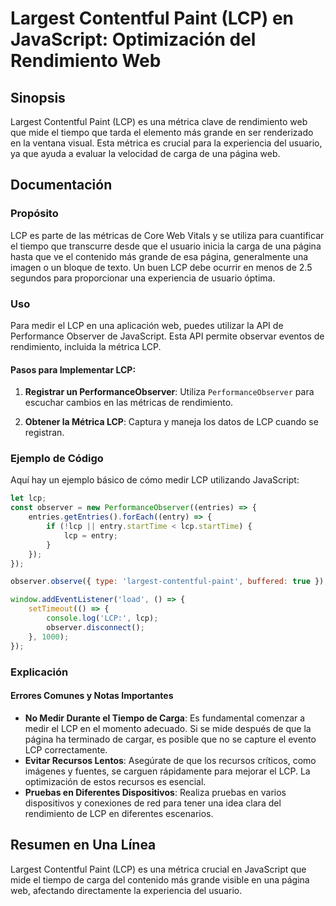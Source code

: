 <!--
Meta Description: # Largest Contentful Paint (LCP) en JavaScript: Optimización del Rendimiento Web ## Sinopsis Largest Contentful Paint (LCP) es una métrica clave de re...
Meta Keywords: lcp, una, que, para, web
-->

# Largest Contentful Paint (LCP) en JavaScript: Optimización del Rendimiento Web

## Sinopsis
Largest Contentful Paint (LCP) es una métrica clave de rendimiento web que mide el tiempo que tarda el elemento más grande en ser renderizado en la ventana visual. Esta métrica es crucial para la experiencia del usuario, ya que ayuda a evaluar la velocidad de carga de una página web.

## Documentación
### Propósito
LCP es parte de las métricas de Core Web Vitals y se utiliza para cuantificar el tiempo que transcurre desde que el usuario inicia la carga de una página hasta que ve el contenido más grande de esa página, generalmente una imagen o un bloque de texto. Un buen LCP debe ocurrir en menos de 2.5 segundos para proporcionar una experiencia de usuario óptima.

### Uso
Para medir el LCP en una aplicación web, puedes utilizar la API de Performance Observer de JavaScript. Esta API permite observar eventos de rendimiento, incluida la métrica LCP.

#### Pasos para Implementar LCP:
1. **Registrar un PerformanceObserver**:
   Utiliza `PerformanceObserver` para escuchar cambios en las métricas de rendimiento.

2. **Obtener la Métrica LCP**:
   Captura y maneja los datos de LCP cuando se registran.

### Ejemplo de Código
Aquí hay un ejemplo básico de cómo medir LCP utilizando JavaScript:

```javascript
let lcp;
const observer = new PerformanceObserver((entries) => {
    entries.getEntries().forEach((entry) => {
        if (!lcp || entry.startTime < lcp.startTime) {
            lcp = entry;
        }
    });
});

observer.observe({ type: 'largest-contentful-paint', buffered: true });

window.addEventListener('load', () => {
    setTimeout(() => {
        console.log('LCP:', lcp);
        observer.disconnect();
    }, 1000);
});
```

### Explicación
#### Errores Comunes y Notas Importantes
- **No Medir Durante el Tiempo de Carga**: Es fundamental comenzar a medir el LCP en el momento adecuado. Si se mide después de que la página ha terminado de cargar, es posible que no se capture el evento LCP correctamente.
- **Evitar Recursos Lentos**: Asegúrate de que los recursos críticos, como imágenes y fuentes, se carguen rápidamente para mejorar el LCP. La optimización de estos recursos es esencial.
- **Pruebas en Diferentes Dispositivos**: Realiza pruebas en varios dispositivos y conexiones de red para tener una idea clara del rendimiento de LCP en diferentes escenarios.

## Resumen en Una Línea
Largest Contentful Paint (LCP) es una métrica crucial en JavaScript que mide el tiempo de carga del contenido más grande visible en una página web, afectando directamente la experiencia del usuario.